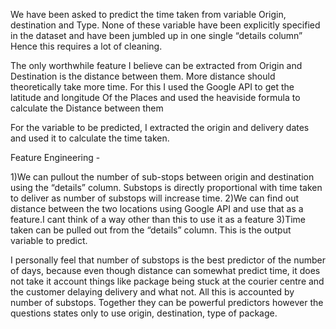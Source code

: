 

We have been asked to predict the time taken from variable Origin, destination and Type.
None of these variable have been explicitly specified in the dataset and have been jumbled up in one single “details column” Hence this requires a lot of cleaning. 

The only worthwhile feature I believe can be extracted from Origin and Destination is the distance between them. More distance should theoretically take more time. For this I used the Google API to get the latitude and longitude Of the Places and used the heaviside formula to calculate the Distance between them

For the variable to be predicted,  I extracted the origin and delivery dates and used it to calculate the time taken.

Feature Engineering - 
 

1)We can pullout the number of sub-stops between origin and destination using the “details” column. Substops is directly proportional with time taken to deliver as number of substops will increase time.
2)We can find out distance between the two locations using Google API and use that as a feature.I cant think of a way other than this to use it as a feature
3)Time taken can be pulled out from the “details” column. This is the output variable to predict.
 


I personally feel that number of substops is the best predictor of the number of days, because even though distance can somewhat predict time, it does not take it account things like package being stuck at the courier centre and the customer delaying delivery and what not. All this is accounted by number of substops. Together they can be powerful predictors however the questions states only to use origin, destination, type of package.


